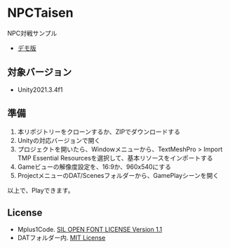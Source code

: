 # NPCTaisen

NPC対戦サンプル

- [デモ版](https://datgm23.github.io/sotsusei/NPC/)

## 対象バージョン

- Unity2021.3.4f1

## 準備

1. 本リポジトリーをクローンするか、ZIPでダウンロードする
2. Unityの対応バージョンで開く
3. プロジェクトを開いたら、Windowメニューから、TextMeshPro > Import TMP Essential Resourcesを選択して、基本リソースをインポートする
4. Gameビューの解像度設定を、16:9か、960x540にする
5. ProjectメニューのDAT/Scenesフォルダーから、GamePlayシーンを開く

以上で、Playできます。

## License

- Mplus1Code. [SIL OPEN FONT LICENSE Version 1.1](https://github.com/datgm24/NPCTaisen/blob/main/Assets/MPLUS_FONTS/OFL.txt)
- DATフォルダー内. [MIT License](LICENSE.md)
